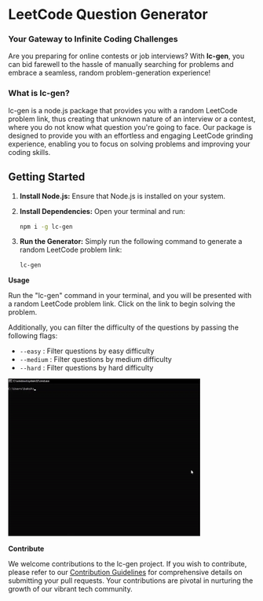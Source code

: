 # LeetCode Question Generator

### Your Gateway to Infinite Coding Challenges

Are you preparing for online contests or job interviews? With **lc-gen**, you can bid farewell to the hassle of manually searching for problems and embrace a seamless, random problem-generation experience!

### What is lc-gen?

lc-gen is a node.js package that provides you with a random LeetCode problem link, thus creating that unknown nature of an interview or a contest, where you do not know what question you're going to face. Our package is designed to provide you with an effortless and engaging LeetCode grinding experience, enabling you to focus on solving problems and improving your coding skills.

## Getting Started

1.  **Install Node.js:** Ensure that Node.js is installed on your system.


2.  **Install Dependencies:** Open your terminal and run:
       ```bash
       npm i -g lc-gen
       ```

3. **Run the Generator:** Simply run the following command to generate a random LeetCode problem link:
   ```bash
   lc-gen
   ```

**Usage**

Run the "lc-gen" command in your terminal, and you will be presented with a random LeetCode problem link. Click on the link to begin solving the problem.

Additionally, you can filter the difficulty of the questions by passing the following flags:
- `--easy` : Filter questions by easy difficulty
- `--medium` : Filter questions by medium difficulty
- `--hard` : Filter questions by hard difficulty

![Sample Usage](assets/sample.gif)

**Contribute**

We welcome contributions to the lc-gen project. If you wish to contribute, please refer to our [Contribution Guidelines](https://github.com/Agnik7/leetcode-question-generator/blob/main/CONTRIBUTING.md) for comprehensive details on submitting your pull requests.
Your contributions are pivotal in nurturing the growth of our vibrant tech community.
